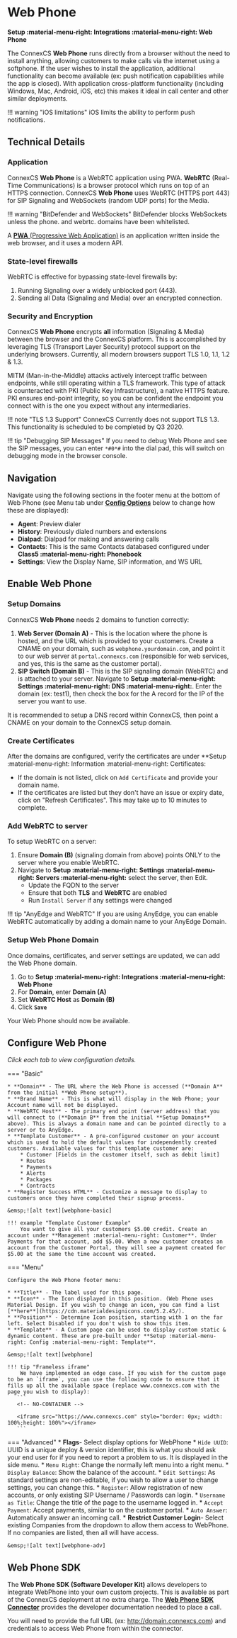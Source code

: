 # Web Phone
**Setup :material-menu-right: Integrations :material-menu-right: Web Phone**

The ConnexCS **Web Phone** runs directly from a browser without the need to install anything, allowing customers to make calls via the internet using a softphone. If the user wishes to install the application, additional functionality can become available (ex: push notification capabilities while the app is closed). With application cross-platform functionality (including Windows, Mac, Android, iOS, etc) this makes it ideal in call center and other similar deployments. 
  
!!! warning "iOS limitations"
    iOS limits the ability to perform push notifications.

## Technical Details

### Application
ConnexCS **Web Phone** is a WebRTC application using PWA. **WebRTC** (Real-Time Communications) is a browser protocol which runs on top of an HTTPS connection. ConnexCS **Web Phone** uses WebRTC (HTTPS port 443) for SIP Signaling and WebSockets (random UDP ports) for the Media.

!!! warning "BitDefender and WebSockets"
    BitDefender blocks WebSockets unless the phone. and webrtc. domains have been whitelisted. 

A [**PWA** (Progressive Web Application)](https://en.wikipedia.org/wiki/Progressive_web_application) is an application written inside the web browser, and it uses a modern API.

### State-level firewalls
WebRTC is effective for bypassing state-level firewalls by:

1. Running Signaling over a widely unblocked port (443).
2. Sending all Data (Signaling and Media) over an encrypted connection.

### Security and Encryption
ConnexCS **Web Phone** encrypts **all** information (Signaling & Media) between the browser and the ConnexCS platform. This is accomplished by leveraging TLS (Transport Layer Security) protocol support on the underlying browsers. Currently, all modern browsers support TLS 1.0, 1.1, 1.2 & 1.3.

MITM (Man-in-the-Middle) attacks actively intercept traffic between endpoints, while still operating within a TLS framework. This type of attack is counteracted with PKI (Public Key Infrastructure), a native HTTPS feature. PKI ensures end-point integrity, so you can be confident the endpoint you connect with is the one you expect without any intermediaries.
  
!!! note "TLS 1.3 Support"
    ConnexCS Currently does not support TLS 1.3. This functionality is scheduled to be completed by Q3 2020.
    
!!! tip "Debugging SIP Messages"
    If you need to debug Web Phone and see the SIP messages, you can enter `*#0*#` into the dial pad, this will switch on debugging mode in the browser console.
    
## Navigation
Navigate using the following sections in the footer menu at the bottom of Web Phone (see Menu tab under [**Config Options**](https://docs.connexcs.com/setup/integrations/webphone/#config-options) below to change how these are displayed):

* **Agent**: Preview dialer
* **History**: Previously dialed numbers and extensions
* **Dialpad**: Dialpad for making and answering calls
* **Contacts**: This is the same Contacts databased configured under **Class5 :material-menu-right: Phonebook**
* **Settings**: View the Display Name, SIP information, and WS URL


## Enable Web Phone 

### Setup Domains
ConnexCS **Web Phone** needs 2 domains to function correctly:

1. **Web Server (Domain A)** - This is the location where the phone is hosted, and the URL which is provided to your customers. Create a CNAME on your domain, such as `webphone.yourdomain.com`, and point it to our web server at `portal.connexcs.com` (responsible for web services, and yes, this is the same as the customer portal). 
2. **SIP Switch (Domain B)** - This is the SIP signaling domain (WebRTC) and is attached to your server. Navigate to **Setup :material-menu-right: Settings :material-menu-right: DNS :material-menu-right:**. Enter the domain (ex: test1), then check the box for the A record for the IP of the server you want to use. 

It is recommended to setup a DNS record within ConnexCS, then point a CNAME on your domain to the ConnexCS setup domain.

### Create Certificates
After the domains are configured, verify the certificates are under **Setup :material-menu-right: Information :material-menu-right: Certificates:

* If the domain is not listed, click on `Add Certificate` and provide your domain name.
* If the certificates are listed but they don't have an issue or expiry date, click on "Refresh Certificates". This may take up to 10 minutes to complete.

### Add WebRTC to server
To setup WebRTC on a server:

1. Ensure **Domain (B)** (signaling domain from above) points ONLY to the server where you enable WebRTC. 
2. Navigate to **Setup :material-menu-right: Settings :material-menu-right: Servers :material-menu-right:** select the server, then Edit.
    * Update the FQDN to the server
    * Ensure that both **TLS** and **WebRTC** are enabled
    * Run `Install Server` if any settings were changed

!!! tip "AnyEdge and WebRTC"
    If you are using AnyEdge, you can enable WebRTC automatically by adding a domain name to your AnyEdge Domain.

### Setup Web Phone Domain
Once domains, certificates, and server settings are updated, we can add the Web Phone domain. 

1. Go to **Setup :material-menu-right: Integrations :material-menu-right: Web Phone**
1. For **Domain**, enter **Domain (A)** 
2. Set **WebRTC Host** as **Domain (B)**
3. Click **`Save`**

Your Web Phone should now be available. 

## Configure Web Phone
*Click each tab to view configuration details.* 

=== "Basic"

    * **Domain** - The URL where the Web Phone is accessed (**Domain A** from the initial **Web Phone setup**).
    * **Brand Name** - This is what will display in the Web Phone; your Account name will not be displayed.
    * **WebRTC Host** - The primary end point (server address) that you will connect to (**Domain B** from the initial **Setup Domains** above). This is always a domain name and can be pointed directly to a server or to AnyEdge.
    * **Template Customer** - A pre-configured customer on your account which is used to hold the default values for independently created customers. Available values for this template customer are:
        * Customer [Fields in the customer itself, such as debit limit]
        * Routes
        * Payments
        * Alerts
        * Packages
        * Contracts
    * **Register Success HTML** - Customize a message to display to customers once they have completed their signup process.

    &emsp;![alt text][webphone-basic]
    
    !!! example "Template Customer Example"
        You want to give all your customers $5.00 credit. Create an account under **Management :material-menu-right: Customer**. Under Payments for that account, add $5.00. When a new customer creates an account from the Customer Portal, they will see a payment created for $5.00 at the same the time account was created.

=== "Menu"

    Configure the Web Phone footer menu:

    * **Title** - The label used for this page.
    * **Icon** - The Icon displayed in this position. (Web Phone uses Material Design. If you wish to change an icon, you can find a list [**here**](https://cdn.materialdesignicons.com/5.2.45/).
    * **Position** - Determine Icon position, starting with 1 on the far left. Select Disabled if you don't wish to show this item.
    * **Template** - A Custom page can be used to display custom static & dynamic content. These are pre-built under **Setup :material-menu-right: Config :material-menu-right: Template**.

    &emsp;![alt text][webphone] 
    
    !!! tip "Frameless iframe"
        We have implemented an edge case. If you wish for the custom page to be an `iframe`, you can use the following code to ensure that it fills up all the available space (replace www.connexcs.com with the page you wish to display):
	   ```
	   <!-- NO-CONTAINER -->
	
	   <iframe src="https://www.connexcs.com" style="border: 0px; width: 100%;height: 100%"></iframe>
	   ```
        	

=== "Advanced"
    * **Flags**- Select display options for WebPhone
        * `Hide UUID`: UUID is a unique deploy & version identifier, this is what you should ask your end user for if you need to report a problem to us. It is displayed in the side menu.
        * `Menu Right`: Change the normally left menu into a right menu.
        * `Display Balance`: Show the balance of the account.
        * `Edit Settings`: As standard settings are non-editable, if you wish to allow a user to change settings, you can change this.
        * `Register`: Allow registration of new accounts, or only existing SIP Username / Passwords can login.
        * `Username as Title`: Change the title of the page to the username logged in.
        * `Accept Payment`: Accept payments, similar to on the customer portal.
        * `Auto Answer`: Automatically answer an incoming call.
    * **Restrict Customer Login**- Select existing Companies from the dropdown to allow them access to WebPhone. If no companies are listed, then all will have access. 
    
    &emsp;![alt text][webphone-adv] 

## Web Phone SDK
The **Web Phone SDK (Software Developer Kit)** allows developers to integrate WebPhone into your own custom projects. This is available as part of the ConnexCS deployment at no extra charge. The [**Web Phone SDK Connector**](https://webphone-sdk.connexcs.com/) provides the developer documentation needed to place a call. 

You will need to provide the full URL (ex: http://domain.connexcs.com) and credentials to access Web Phone from within the connector. 

[webphone-basic]: /setup/img/webphone-basic.png "WebPhone Basic"
[webphone]: /setup/img/webphone.png "WebPhone Menu"
[webphone-adv]: /setup/img/webphone-adv.png "WebPhone Advanced"
